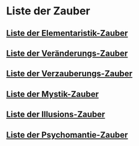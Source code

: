 # Liste der Zauber

## [Liste der Elementaristik-Zauber](Zauber/Elementaristik.md)

## [Liste der Veränderungs-Zauber](Zauber/Veränderung.md)

## [Liste der Verzauberungs-Zauber](Zauber/Verzauberung.md)

## [Liste der Mystik-Zauber](Zauber/Mystik.md)

## [Liste der Illusions-Zauber](Zauber/Illusion.md)

## [Liste der Psychomantie-Zauber](Zauber/Psychomantie.md)
